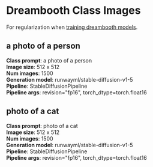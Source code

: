 # Dreambooth Class Images

For regularization when [training dreambooth models](https://github.com/huggingface/notebooks/blob/main/diffusers/sd_dreambooth_training.ipynb).

## a photo of a person

**Class prompt**: a photo of a person\
**Image size**: 512 x 512\
**Num images**: 1500\
**Generation model**: runwayml/stable-diffusion-v1-5\
**Pipeline**: StableDiffusionPipeline\
**Pipeline args**: revision="fp16", torch_dtype=torch.float16

## photo of a cat

**Class prompt**: photo of a cat\
**Image size**: 512 x 512\
**Num images**: 1500\
**Generation model**: runwayml/stable-diffusion-v1-5\
**Pipeline**: StableDiffusionPipeline\
**Pipeline args**: revision="fp16", torch_dtype=torch.float16
